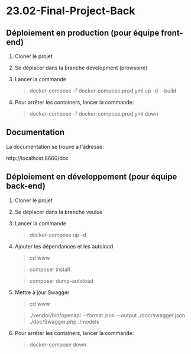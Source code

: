# 23.02-Final-Project-Back

## Déploiement en production (pour équipe front-end)

1. Cloner le projet
2. Se déplacer dans la branche development (provisoire)
3. Lancer la commande
    > docker-compose -f docker-compose.prod.yml up -d --build

4. Pour arrêter les containers, lancer la commande:
    > docker-compose -f docker-compose.prod.yml down


## Documentation

La documentation se trouve à l'adresse:

http://localhost:8660/doc

## Déploiement en développement (pour équipe back-end)

1. Cloner le projet
2. Se déplacer dans la branche voulue
3. Lancer la commande
   > docker-compose up -d

4. Ajouter les dépendances et les autoload
    > cd www

    > composer install

    > composer dump-autoload

5. Mettre à jour Swagger
   > cd www

   > ./vendor/bin/openapi --format json --output ./doc/swagger.json ./doc/Swagger.php ./models

6. Pour arrêter les containers, lancer la commande:
   > docker-compose down
